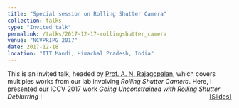 ```yaml
---
title: "Special session on Rolling Shutter Camera" 
collection: talks
type: "Invited talk"
permalink: /talks/2017-12-17-rollingshutter_camera
venue: "NCVPRIPG 2017"
date: 2017-12-18
location: "IIT Mandi, Himachal Pradesh, India"
---
```

<p style="text-align:left;">
   This is an invited talk, headed by <a href="http://www.ee.iitm.ac.in/~raju/">Prof. A. N. Rajagopalan</a>, which covers multiples works from our lab involving <i>Rolling Shutter Camera</i>. Here, I presented our ICCV 2017 work <i>Going Unconstrained with Rolling Shutter Deblurring</i> !  
    <span style="float:right;">
          <a href="https://drive.google.com/open?id=1y7Eb3jBU756K3mi84gv0DDREvQYGLDs8">&#91;Slides&#93;</a>  
    </span>
</p>

           
    
